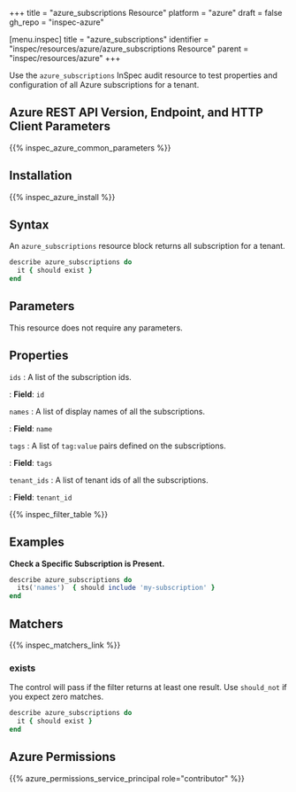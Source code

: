 +++
title = "azure_subscriptions Resource"
platform = "azure"
draft = false
gh_repo = "inspec-azure"

[menu.inspec]
title = "azure_subscriptions"
identifier = "inspec/resources/azure/azure_subscriptions Resource"
parent = "inspec/resources/azure"
+++

Use the `azure_subscriptions` InSpec audit resource to test properties and configuration of all Azure subscriptions for a tenant.

## Azure REST API Version, Endpoint, and HTTP Client Parameters

{{% inspec_azure_common_parameters %}}

## Installation

{{% inspec_azure_install %}}

## Syntax

An `azure_subscriptions` resource block returns all subscription for a tenant.
```ruby
describe azure_subscriptions do
  it { should exist }
end
```

## Parameters

This resource does not require any parameters.

## Properties

`ids`
: A list of the subscription ids.

: **Field**: `id`

`names`
: A list of display names of all the subscriptions.

: **Field**: `name`

`tags`
: A list of `tag:value` pairs defined on the subscriptions.

: **Field**: `tags`

`tenant_ids`
: A list of tenant ids of all the subscriptions.

: **Field**: `tenant_id`

{{% inspec_filter_table %}}

## Examples

**Check a Specific Subscription is Present.**

```ruby
describe azure_subscriptions do
  its('names')  { should include 'my-subscription' }
end
``` 

## Matchers

{{% inspec_matchers_link %}}

### exists

The control will pass if the filter returns at least one result. Use `should_not` if you expect zero matches.
```ruby
describe azure_subscriptions do
  it { should exist }
end
```

## Azure Permissions

{{% azure_permissions_service_principal role="contributor" %}}
